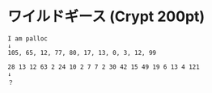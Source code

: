 # ワイルドギース (Crypt 200pt)

```
I am palloc
↓
105, 65, 12, 77, 80, 17, 13, 0, 3, 12, 99

28 13 12 63 2 24 10 2 7 7 2 30 42 15 49 19 6 13 4 121
↓
？
```